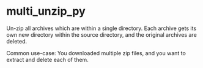 # multi_unzip_py
Un-zip all archives which are within a single directory. Each archive gets its own new directory within the source directory, and the original archives are deleted.

Common use-case: You downloaded multiple zip files, and you want to extract and delete each of them.
